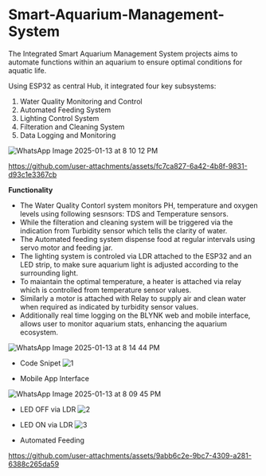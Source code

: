 # Smart-Aquarium-Management-System
The Integrated Smart Aquarium Management System projects aims to automate functions within an aquarium to ensure optimal conditions for aquatic life.

Using ESP32 as central Hub, it integrated four key subsystems:
1. Water Quality Monitoring and Control
2. Automated Feeding System
3. Lighting Control System
4. Filteration and Cleaning System
5. Data Logging and Monitoring


![WhatsApp Image 2025-01-13 at 8 10 12 PM](https://github.com/user-attachments/assets/6cd6b264-8d50-4bce-b18b-73d742a9e335)



https://github.com/user-attachments/assets/fc7ca827-6a42-4b8f-9831-d93c1e3367cb



**Functionality**
- The Water Quality Contorl system monitors PH, temperature and oxygen levels using following sesnsors: TDS and Temperature sensors.
- While the filteration and cleaning system will be triggered via the indication from Turbidity sensor which tells the clarity of water.
- The Automated feeding system dispense food at regular intervals using servo motor and feeding jar.
- The lighting system is controled via LDR attached to the ESP32 and an LED strip, to make sure aquarium light is adjusted according to the surrounding light.
- To maiantain the optimal temperature, a heater is attached via relay which is controlled from temperature sensor values.
- Similarly a motor is attached with Relay to supply air and clean water when required as indicated by turbidity sensor values.
- Additionally real time logging on the BLYNK web and mobile interface, allows user to monitor aquarium stats, enhancing the aquarium ecosystem.


![WhatsApp Image 2025-01-13 at 8 14 44 PM](https://github.com/user-attachments/assets/aec47bdd-8947-4072-bca1-1f54454250d7)

- Code Snipet
![1](https://github.com/user-attachments/assets/31f12306-75c5-4ea7-b6da-b9796883a56b)


- Mobile App Interface

![WhatsApp Image 2025-01-13 at 8 09 45 PM](https://github.com/user-attachments/assets/e5368753-9d8d-47f8-8cfa-80748fe6ad66)


- LED OFF via LDR
![2](https://github.com/user-attachments/assets/61c50071-079f-4b13-b144-a6433366bbea)


- LED ON via LDR
![3](https://github.com/user-attachments/assets/40c16eb5-b3b4-407f-900c-258bbb1eb5ab)

- Automated Feeding
  
https://github.com/user-attachments/assets/9abb6c2e-9bc7-4309-a281-6388c265da59

